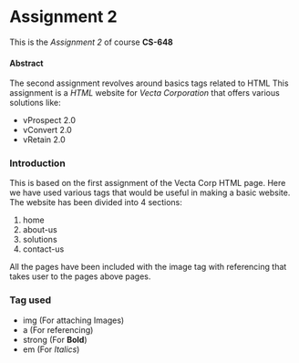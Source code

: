 # **Assignment 2**
This is the _Assignment 2_ of course **CS-648**

#### Abstract
The second assignment revolves around basics tags related to HTML 
This assignment is a _HTML_ website for _Vecta Corporation_ that offers various solutions like: 
- vProspect 2.0
- vConvert 2.0
- vRetain 2.0

### Introduction
This is based on the first assignment of the Vecta Corp HTML page. Here we have used various tags that would be useful in making a basic website.
The website has been divided into 4 sections:
1. home
2. about-us
3. solutions
4. contact-us

All the pages have been included with the image tag with referencing that takes user to the pages above pages. 
### Tag used
- img (For attaching Images)
- a (For referencing)
- strong (For **Bold**)
- em (For _Italics_)